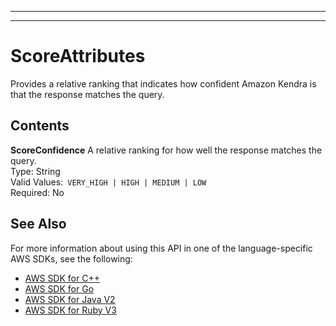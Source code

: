 --------

--------

# ScoreAttributes<a name="API_ScoreAttributes"></a>

Provides a relative ranking that indicates how confident Amazon Kendra is that the response matches the query\.

## Contents<a name="API_ScoreAttributes_Contents"></a>

 **ScoreConfidence**   <a name="Kendra-Type-ScoreAttributes-ScoreConfidence"></a>
A relative ranking for how well the response matches the query\.  
Type: String  
Valid Values:` VERY_HIGH | HIGH | MEDIUM | LOW`   
Required: No

## See Also<a name="API_ScoreAttributes_SeeAlso"></a>

For more information about using this API in one of the language\-specific AWS SDKs, see the following:
+  [AWS SDK for C\+\+](https://docs.aws.amazon.com/goto/SdkForCpp/kendra-2019-02-03/ScoreAttributes) 
+  [AWS SDK for Go](https://docs.aws.amazon.com/goto/SdkForGoV1/kendra-2019-02-03/ScoreAttributes) 
+  [AWS SDK for Java V2](https://docs.aws.amazon.com/goto/SdkForJavaV2/kendra-2019-02-03/ScoreAttributes) 
+  [AWS SDK for Ruby V3](https://docs.aws.amazon.com/goto/SdkForRubyV3/kendra-2019-02-03/ScoreAttributes) 